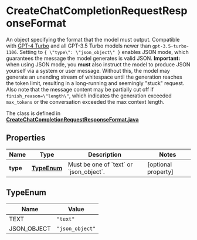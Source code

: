 

# CreateChatCompletionRequestResponseFormat

An object specifying the format that the model must output. Compatible with [GPT-4 Turbo](/docs/models/gpt-4-and-gpt-4-turbo) and all GPT-3.5 Turbo models newer than `gpt-3.5-turbo-1106`.  Setting to `{ \"type\": \"json_object\" }` enables JSON mode, which guarantees the message the model generates is valid JSON.  **Important:** when using JSON mode, you **must** also instruct the model to produce JSON yourself via a system or user message. Without this, the model may generate an unending stream of whitespace until the generation reaches the token limit, resulting in a long-running and seemingly \"stuck\" request. Also note that the message content may be partially cut off if `finish_reason=\"length\"`, which indicates the generation exceeded `max_tokens` or the conversation exceeded the max context length. 

The class is defined in **[CreateChatCompletionRequestResponseFormat.java](../../src/main/java/org/openapitools/model/CreateChatCompletionRequestResponseFormat.java)**

## Properties

Name | Type | Description | Notes
------------ | ------------- | ------------- | -------------
**type** | [**TypeEnum**](#TypeEnum) | Must be one of &#x60;text&#x60; or &#x60;json_object&#x60;. |  [optional property]

## TypeEnum

Name | Value
---- | -----
TEXT | `"text"`
JSON_OBJECT | `"json_object"`


